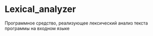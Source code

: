 # Lexical_analyzer

Программное средство, реализующее лексический анализ текста
программы на входном языке
